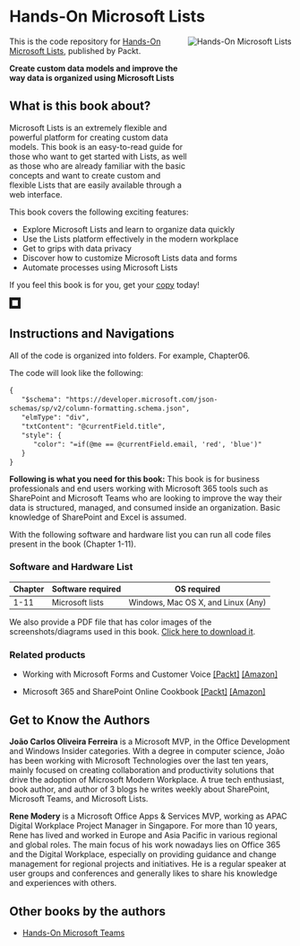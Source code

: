 # Hands-On Microsoft Lists

<a href="https://www.packtpub.com/product/hands-on-microsoft-lists/9781801075046"><img src="https://static.packt-cdn.com/products/9781801075046/cover/smaller" alt="Hands-On Microsoft Lists" height="256px" align="right"></a>

This is the code repository for [Hands-On Microsoft Lists](https://www.packtpub.com/product/hands-on-microsoft-lists/9781801075046), published by Packt.

**Create custom data models and improve the way data is organized using Microsoft Lists**

## What is this book about?
Microsoft Lists is an extremely flexible and powerful platform for creating custom data models. This book is an easy-to-read guide for those who want to get started with Lists, as well as those who are already familiar with the basic concepts and want to create custom and flexible Lists that are easily available through a web interface.

This book covers the following exciting features: 
* Explore Microsoft Lists and learn to organize data quickly
* Use the Lists platform effectively in the modern workplace
* Get to grips with data privacy
* Discover how to customize Microsoft Lists data and forms
* Automate processes using Microsoft Lists

If you feel this book is for you, get your [copy](https://www.amazon.com/dp/1801075042) today!

<a href="https://www.packtpub.com/?utm_source=github&utm_medium=banner&utm_campaign=GitHubBanner"><img src="https://raw.githubusercontent.com/PacktPublishing/GitHub/master/GitHub.png" 
alt="https://www.packtpub.com/" border="5" /></a>


## Instructions and Navigations
All of the code is organized into folders. For example, Chapter06.

The code will look like the following:
```
{
   "$schema": "https://developer.microsoft.com/json-schemas/sp/v2/column-formatting.schema.json",
   "elmType": "div",
   "txtContent": "@currentField.title",
   "style": {
      "color": "=if(@me == @currentField.email, 'red', 'blue')"
   }
}

```

**Following is what you need for this book:**
This book is for business professionals and end users working with Microsoft 365 tools such as SharePoint and Microsoft Teams who are looking to improve the way their data is structured, managed, and consumed inside an organization. Basic knowledge of SharePoint and Excel is assumed.

With the following software and hardware list you can run all code files present in the book (Chapter 1-11).

### Software and Hardware List

| Chapter  | Software required                   | OS required                        |
| -------- | ------------------------------------| -----------------------------------|
| 1-11        |Microsoft lists                     | Windows, Mac OS X, and Linux (Any) |

We also provide a PDF file that has color images of the screenshots/diagrams used in this book. [Click here to download it](https://static.packt-cdn.com/downloads/9781801075046_ColorImages.pdf).

### Related products <Other books you may enjoy>
* Working with Microsoft Forms and Customer Voice [[Packt]](https://www.packtpub.com/product/working-with-microsoft-forms-and-customer-voice/9781801070171) [[Amazon]](https://www.amazon.com/dp/1801070172)

* Microsoft 365 and SharePoint Online Cookbook [[Packt]](https://www.packtpub.com/product/microsoft-365-and-sharepoint-online-cookbook/9781838646677) [[Amazon]](https://www.amazon.com/dp/1838646671)

## Get to Know the Authors
**João Carlos Oliveira Ferreira**
is a Microsoft MVP, in the Office Development and Windows Insider categories. With a degree in computer science, João has been working with Microsoft Technologies over the last ten years, mainly focused on creating collaboration and productivity solutions that drive the adoption of Microsoft Modern Workplace. A true tech enthusiast, book author, and author of 3 blogs he writes weekly about SharePoint, Microsoft Teams, and Microsoft Lists.

**Rene Modery**
is a Microsoft Office Apps & Services MVP, working as APAC Digital Workplace Project Manager in Singapore. For more than 10 years, Rene has lived and worked in Europe and Asia Pacific in various regional and global roles. The main focus of his work nowadays lies on Office 365 and the Digital Workplace, especially on providing guidance and change management for regional projects and initiatives. He is a regular speaker at user groups and conferences and generally likes to share his knowledge and experiences with others.


## Other books by the authors
* [Hands-On Microsoft Teams](https://www.packtpub.com/product/hands-on-microsoft-teams/9781839213984)

